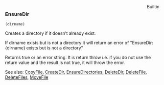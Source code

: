 <div style="float:right"><span class="builtin">Builtin</span></div>

### EnsureDir

``` suneido
(dirname)
```

Creates a directory if it doesn't already exist.

If dirname exists but is not a directory it will return an error of "EnsureDir: {dirname} exists but is not a directory"

Returns true or an error string. It is return throw i.e. if you do not use the return value and the result is not true, it will throw the error.


See also:
[CopyFile](<CopyFile.md>),
[CreateDir](<CreateDir.md>),
[EnsureDirectories](<EnsureDirectories.md>),
[DeleteDir](<DeleteDir.md>),
[DeleteFile](<DeleteFile.md>),
[DeleteFiles](<DeleteFiles.md>),
[MoveFile](<MoveFile.md>)
